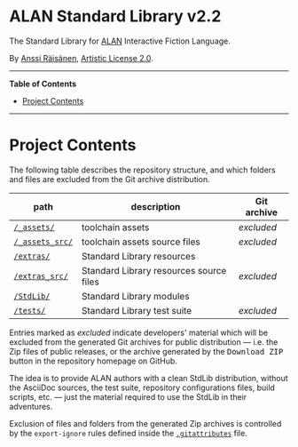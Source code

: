 # ALAN Standard Library v2.2

The Standard Library for [ALAN] Interactive Fiction Language.

By [Anssi Räisänen], [Artistic License 2.0].

-----

**Table of Contents**

<!-- MarkdownTOC autolink="true" bracket="round" autoanchor="false" lowercase="only_ascii" uri_encoding="true" levels="1,2,3" -->

- [Project Contents](#project-contents)

<!-- /MarkdownTOC -->

-----

# Project Contents

The following table describes the repository structure, and which folders and files are excluded from the Git archive distribution.

|              path             |               description               | Git archive |
|-------------------------------|-----------------------------------------|-------------|
| [`/_assets/`][_assets/]         | toolchain assets                        | _excluded_  |
| [`/_assets_src/`][_assets_src/] | toolchain assets source files           | _excluded_  |
| [`/extras/`][extras/]         | Standard Library resources              |             |
| [`/extras_src/`][extras_src/] | Standard Library resources source files | _excluded_  |
| [`/StdLib/`][StdLib/]         | Standard Library modules                |             |
| [`/tests/`][tests/]           | Standard Library test suite             | _excluded_  |

Entries marked as _excluded_ indicate developers' material which will be excluded from the generated Git archives for public distribution — i.e. the Zip files of public releases, or the archive generated by the <kbd>Download ZIP</kbd> button in the repository homepage on GitHub.

The idea is to provide ALAN authors with a clean StdLib distribution, without the AsciiDoc sources, the test suite, repository configurations files, build scripts, etc. — just the material required to use the StdLib in their adventures.

Exclusion of files and folders from the generated Zip archives is controlled by the `export-ignore` rules defined inside the [`.gitattributes`][.gitattributes] file.



<!-----------------------------------------------------------------------------
                               REFERENCE LINKS
------------------------------------------------------------------------------>

[ALAN]: https://www.alanif.se/ "Visit ALAN website"

[Artistic License 2.0]: ./StdLib/COPYING "View the full license file"

<!-- project folders -->

[_assets/]: ./_assets/ "Navigate to folder"
[_assets_src/]: ./_assets_src/ "Navigate to folder"
[extras/]: ./extras/ "Navigate to folder"
[extras_src/]: ./extras_src/ "Navigate to folder"
[StdLib/]: ./StdLib/ "Navigate to folder"
[tests/]: ./tests/ "Navigate to folder"

<!-- project files -->

[.gitattributes]: ./.gitattributes "View the contents of '.gitattributes'"

<!-- people -->

[Anssi Räisänen]: https://github.com/AnssiR66 "View Anssi Räisänen's GitHub profile"

<!-- EOF -->
